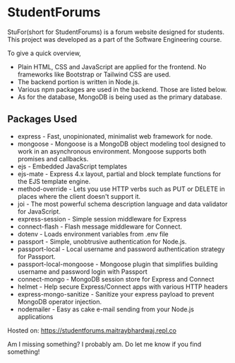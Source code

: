 # StudentForums
StuFor(short for StudentForums) is a forum website designed for students. This project was developed as a part of the Software Engineering course.

To give a quick overview,
* Plain HTML, CSS and JavaScript are applied for the frontend. No frameworks like Bootstrap or Tailwind CSS are used.
* The backend portion is written in Node.js.
* Various npm packages are used in the backend. Those are listed below.
* As for the database, MongoDB is being used as the primary database.

## Packages Used
* express - Fast, unopinionated, minimalist web framework for node.
* mongoose - Mongoose is a MongoDB object modeling tool designed to work in an asynchronous environment. Mongoose supports both promises and callbacks.
* ejs - Embedded JavaScript templates
* ejs-mate - Express 4.x layout, partial and block template functions for the EJS template engine.
* method-override - Lets you use HTTP verbs such as PUT or DELETE in places where the client doesn't support it.
* joi - The most powerful schema description language and data validator for JavaScript.
* express-session - Simple session middleware for Express
* connect-flash - Flash message middleware for Connect.
* dotenv - Loads environment variables from .env file
* passport - Simple, unobtrusive authentication for Node.js.
* passport-local - Local username and password authentication strategy for Passport.
* passport-local-mongoose - Mongoose plugin that simplifies building username and password login with Passport
* connect-mongo - MongoDB session store for Express and Connect
* helmet - Help secure Express/Connect apps with various HTTP headers
* express-mongo-sanitize - Sanitize your express payload to prevent MongoDB operator injection.
* nodemailer - Easy as cake e-mail sending from your Node.js applications

Hosted on: https://studentforums.maitraybhardwaj.repl.co

Am I missing something? I probably am. Do let me know if you find something!
